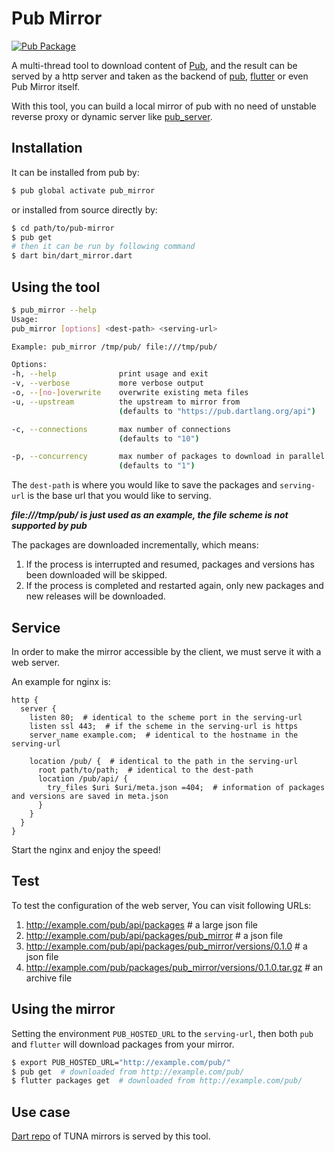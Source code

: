 Pub Mirror
==========

[![Pub Package](https://img.shields.io/pub/v/pub_mirror.svg)](https://pub.dartlang.org/packages/pub_mirror)

A multi-thread tool to download content of [Pub](http://pub.dartlang.org),
and the result can be served by a http server and taken as the backend of
[pub](https://github.com/dart-lang/pub), [flutter](https://github.com/flutter/flutter)
or even Pub Mirror itself.

With this tool, you can build a local mirror of pub with no need of unstable
reverse proxy or dynamic server like [pub_server](https://github.com/dart-lang/pub_server).

Installation
------------

It can be installed from pub by:

```bash
$ pub global activate pub_mirror
```

or installed from source directly by:

```bash
$ cd path/to/pub-mirror
$ pub get
# then it can be run by following command
$ dart bin/dart_mirror.dart
```

Using the tool
--------------

```bash
$ pub_mirror --help
Usage:
pub_mirror [options] <dest-path> <serving-url>

Example: pub_mirror /tmp/pub/ file:///tmp/pub/

Options:
-h, --help              print usage and exit
-v, --verbose           more verbose output
-o, --[no-]overwrite    overwrite existing meta files
-u, --upstream          the upstream to mirror from
                        (defaults to "https://pub.dartlang.org/api")

-c, --connections       max number of connections
                        (defaults to "10")

-p, --concurrency       max number of packages to download in parallel
                        (defaults to "1")
```

The `dest-path` is where you would like to save the packages and `serving-url`
is the base url that you would like to serving.

***file:///tmp/pub/ is just used as an example, the file scheme is not supported by pub***

The packages are downloaded incrementally, which means:
1. If the process is interrupted and resumed, packages and versions has been downloaded will be skipped.
2. If the process is completed and restarted again, only new packages and new releases will be downloaded.

Service
-------

In order to make the mirror accessible by the client, we must serve it with a web server.

An example for nginx is:

```nginx
http {
  server {
    listen 80;  # identical to the scheme port in the serving-url
    listen ssl 443;  # if the scheme in the serving-url is https
    server_name example.com;  # identical to the hostname in the serving-url

    location /pub/ {  # identical to the path in the serving-url
      root path/to/path;  # identical to the dest-path
      location /pub/api/ {
        try_files $uri $uri/meta.json =404;  # information of packages and versions are saved in meta.json
      }
    }
  }
}
```

Start the nginx and enjoy the speed!

Test
----

To test the configuration of the web server, You can visit following URLs:
1. http://example.com/pub/api/packages  # a large json file
2. http://example.com/pub/api/packages/pub_mirror  # a json file
3. http://example.com/pub/api/packages/pub_mirror/versions/0.1.0  # a json file
3. http://example.com/pub/packages/pub_mirror/versions/0.1.0.tar.gz  # an archive file

Using the mirror
----------------

Setting the environment `PUB_HOSTED_URL` to the `serving-url`, then both `pub`
and `flutter` will download packages from your mirror.

```bash
$ export PUB_HOSTED_URL="http://example.com/pub/"
$ pub get  # downloaded from http://example.com/pub/
$ flutter packages get  # downloaded from http://example.com/pub/
```

Use case
--------

[Dart repo](https://mirrors.tuna.tsinghua.edu.cn/help/dart-pub/) of TUNA mirrors is served by this tool.
